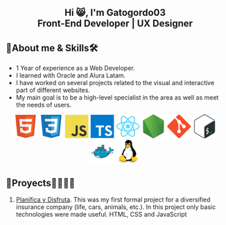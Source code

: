 <h2 align="center">Hi 😸, I'm Gatogordo03<br>Front-End Developer | UX Designer</h2>

## 🧠About me & Skills🛠️

- 1 Year of experience as a Web Developer.
- I learned with Oracle and Alura Latam.
- I have worked on several projects related to the visual and interactive part of different websites.
- My main goal is to be a high-level specialist in the area as well as meet the needs of users.

<div align="center">
  <img src="https://github.com/devicons/devicon/blob/master/icons/html5/html5-original.svg" width="55px">
  <img src="https://github.com/devicons/devicon/blob/master/icons/css3/css3-original.svg" width="55px">
  <img src="https://github.com/devicons/devicon/blob/master/icons/javascript/javascript-original.svg" width="55px">
  <img src="https://github.com/devicons/devicon/blob/master/icons/typescript/typescript-original.svg" width="55px">
  <img src="https://github.com/devicons/devicon/blob/master/icons/react/react-original.svg" width=55px">
  <img src="https://github.com/devicons/devicon/blob/master/icons/nodejs/nodejs-original.svg" width="55px">
  <img src="https://github.com/devicons/devicon/blob/master/icons/git/git-original.svg" width="55px">
  <img src="https://github.com/devicons/devicon/blob/master/icons/bash/bash-original.svg" width="55px">
  <img src="https://github.com/devicons/devicon/blob/master/icons/docker/docker-original.svg" width="55px">
  <img src="https://github.com/devicons/devicon/blob/master/icons/linux/linux-original.svg" width="55px">
</div>


## 📜Proyects🫱🏻‍🫲🏻
1. [Planifica y Disfruta](http://planificaydisfruta.com). This was my first formal project for a diversified insurance company (life, cars, animals, etc.). In this project only basic technologies were made useful. HTML, CSS and JavaScript


<!--
**Gatogordo03/Gatogordo03** is a ✨ _special_ ✨ repository because its `README.md` (this file) appears on your GitHub profile.

Here are some ideas to get you started:

- 🔭 I’m currently working on ...
- 🌱 I’m currently learning ...
- 👯 I’m looking to collaborate on ...
- 🤔 I’m looking for help with ...
- 💬 Ask me about ...
- 📫 How to reach me: ...
- 😄 Pronouns: ...
- ⚡ Fun fact: ...
-->

